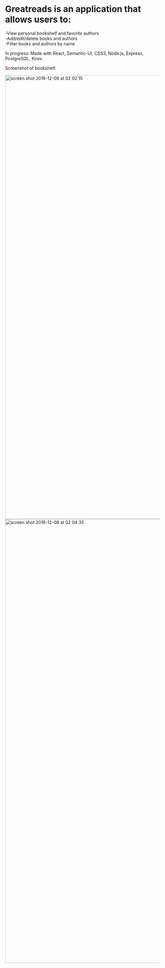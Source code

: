 # Greatreads is an application that allows users to:
-View personal bookshelf and favorite authors <br />
-Add/edit/delete books and authors <br />
-Filter books and authors by name <br />

In progress: Made with React, Semantic-UI, CSS3, Node.js, Express, PostgreSQL, Knex. 

Screenshot of bookshelf:


<img width="1440" alt="screen shot 2018-12-08 at 02 02 15" src="https://user-images.githubusercontent.com/36240410/49684171-5cdb2a80-fa8d-11e8-874e-88e2a41d7f76.png">

<img width="1440" alt="screen shot 2018-12-08 at 02 04 35" src="https://user-images.githubusercontent.com/36240410/49684196-b2afd280-fa8d-11e8-843e-6e4c93864965.png">
